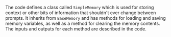 The code defines a class called `SimpleMemory` which is used for storing context or other bits of information that shouldn't ever change between prompts. It inherits from `BaseMemory` and has methods for loading and saving memory variables, as well as a method for clearing the memory contents. The inputs and outputs for each method are described in the code.

